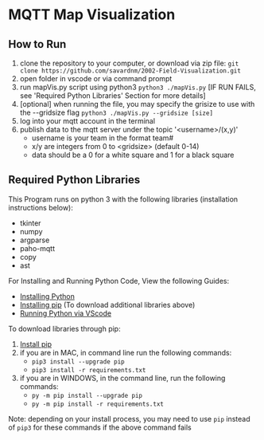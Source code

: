 # MQTT Map Visualization

## How to Run
1. clone the repository to your computer, or download via zip file:  `git clone https://github.com/savardnm/2002-Field-Visualization.git`
2. open folder in vscode or via command prompt
3. run mapVis.py script using python3 `python3 ./mapVis.py`  [IF RUN FAILS, see 'Required Python Libraries' Section for more details]
4. [optional] when running the file, you may specify the grisize to use with the --gridsize flag `python3 ./mapVis.py --gridsize [size]`
5. log into your mqtt account in the terminal
6. publish data to the mqtt server under the topic '\<username\>/(x,y)'
   * username is your team in the format team#
   * x/y are integers from 0 to \<gridsize\> (default 0-14)
   * data should be a 0 for a white square and 1 for a black square

## Required Python Libraries
This Program runs on python 3 with the following libraries (installation instructions below):
- tkinter
- numpy
- argparse
- paho-mqtt
- copy
- ast

For Installing and Running Python Code, View the following Guides:

- [Installing Python](https://www.python.org/downloads/)
- [Installing pip](https://packaging.python.org/en/latest/tutorials/installing-packages/) (To download additional libraries above)
- [Running Python via VScode](https://code.visualstudio.com/docs/languages/python)

To download libraries through pip:
1. [Install pip](https://packaging.python.org/en/latest/tutorials/installing-packages/)
2. if you are in MAC, in command line run the following commands:
   * `pip3 install --upgrade pip`
   * `pip3 install -r requirements.txt`
3. if you are in WINDOWS, in the command line, run the following commands:
   * `py -m pip install --upgrade pip`
   * `py -m pip install -r requirements.txt`

Note: depending on your install process, you may need to use `pip` instead of `pip3` for these commands if the above command fails
